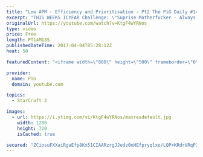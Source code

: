 ```yaml
---
title: "Low APM - Efficiency and Prioritisation - Pt2 The PiG Daily #148"
excerpt: "THIS WEEKS ICYFAR Challenge: \"Suprise Motherfucker - Always attack at two locations at once.”\r \r Send submissions to pigrandom88@gmail.com as attachment AND only ICYFAR as title! Latest submission is 24 hours before the show airs on the tuesday (AM/EU) /wednesday (AU) daily.\r \r Use this link to join"
originalUrl: https://youtube.com/watch?v=KtgF4wYRNos
type: video
price: Free
length: PT14M13S
publishedDateTime: 2017-04-04T05:28:12Z
heat: 50

featuredContent: "<iframe width=\"800\" height=\"500\" frameborder=\"0\" src=\"https://www.youtube.com/embed/KtgF4wYRNos\" allow=\"accelerometer; autoplay; encrypted-media; gyroscope; picture-in-picture\" allowfullscreen></iframe>"

provider:
  name: PiG
  domain: youtube.com

topics:
  - StarCraft 2

images:
  - url: https://i.ytimg.com/vi/KtgF4wYRNos/maxresdefault.jpg
    width: 1280
    height: 720
    isCached: true

secured: "ZCiosuFXXaiRgaEfp8Kx51CIAARzrgJJedz0nHEfpryqlxo/LQP+KRdrVRqPICd8aB6o+/I6fp46zJhk+Iy5bqyHXrU30R5Ye/EmzNKIPa+3LOKQSzCxvSHv/0hfh0vjHO1mdJUl4DA4fkP5DddBt8knfrRmzjwUVlZdybHy8iluMmmABFbDRdoU2/9OrcWdOExWND0dheSyDPYaCzBrwIAP/T/MbI2zCJNPABRQPD9JEfOeerm4aP5pL7p/ZUj25UuJvGUzfITQmeog7WxiTZDJUPyWE0tAGIDYrO5ysQuMuAG8V1PlT5T5InEZ9PWpucWS1NGqufY0xU0FGG+WtbQ6W8H1QfXfjjGG1AiyM12sNAsf0t0+irVwuw0jkqJ+L9w3z8d3gaYBcJFp8XgkxZU++6ehYwBoKgTa1POLTUc=;t9pSSIlFHaov6lMfZMdMaQ=="
---
```


